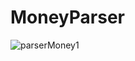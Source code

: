 # MoneyParser
![parserMoney1](https://user-images.githubusercontent.com/93127816/218430168-e48f2568-da9b-4e63-be5a-f852e2595009.png)
